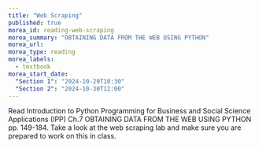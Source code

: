 ```yaml
---
title: "Web Scraping"
published: true
morea_id: reading-web-scraping
morea_summary: "OBTAINING DATA FROM THE WEB USING PYTHON"
morea_url:
morea_type: reading
morea_labels:
  - textbook
morea_start_date:
  "Section 1": "2024-10-29T10:30"
  "Section 2": "2024-10-30T12:00"
---
```


Read Introduction to Python Programming for Business and Social Science Applications (IPP) Ch.7 OBTAINING DATA FROM THE WEB USING PYTHON pp. 149-184. Take a look at the web scraping lab and make sure you are prepared to work on this in class.
